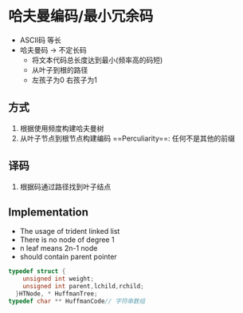 # 哈夫曼编码/最小冗余码
- ASCII码 等长
- 哈夫曼码 -> 不定长码
  - 将文本代码总长度达到最小(频率高的码短)
  - 从叶子到根的路径
  - 左孩子为0 右孩子为1
## 方式
1. 根据使用频度构建哈夫曼树
2. 从叶子节点到根节点构建编码
==Perculiarity==: 任何不是其他的前缀
## 译码
1. 根据码通过路径找到叶子结点
## Implementation
- The usage of trident linked list
- There is no node of degree 1
- n leaf means 2n-1 node
- should contain parent pointer
```c
typedef struct {
	unsigned int weight;
	unsigned int parent,lchild,rchild;
  }HTNode, * HuffmanTree;
typedef char ** HuffmanCode// 字符串数组
```

